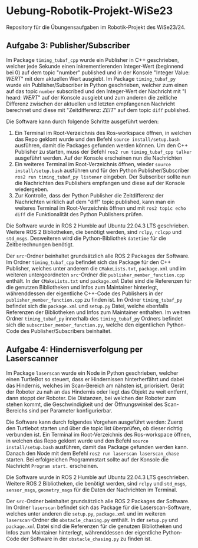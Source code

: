 # Uebung-Robotik-Projekt-WiSe23

Repository für die Übungensaufgaben im Robotik-Projekt des WiSe23/24.

## Aufgabe 3: Publisher/Subscriber

Im Package `timing_tubaf_cpp` wurde ein Publisher in C++ geschrieben, welcher jede Sekunde einen inkrementierenden Integer-Wert (beginnend bei 0) auf dem topic "number" published und in der Konsole "Integer Value: *WERT*" mit dem aktuellen Wert ausgiebt.
Im Package `timing_tubaf_py` wurde ein Publisher/Subscriber in Python geschrieben, welcher zum einen auf das topic `number` subscribed und den Integer-Wert der Nachricht mit "I heard: *WERT*" auf der Konsole ausgiebt und zum anderen die zeitliche Differenz zwischen der aktuellen und letzten empfangenen Nachricht berechnet und diese mit "Zeitdifferenz: *ZEIT*" auf dem topic `diff` published.

Die Software kann durch folgende Schritte ausgeführt werden:
1. Ein Terminal im Root-Verzeichnis des Ros-workspace öffnen, in welchen das Repo geklont wurde und den Befehl `source install/setup.bash` ausführen, damit die Packages gefunden werden können. Um den C++ Publisher zu starten, muss der Befehl `ros2 run timing_tubaf_cpp talker` ausgeführt werden. Auf der Konsole erscheinen nun die Nachrichten
2. Ein weiteres Terminal im Root-Verzeichnis öffnen, wieder `source install/setup.bash` ausführen und für den Python Publisher/Subscriber `ros2 run timing_tubaf_py listener` eingeben. Der Subscriber sollte nun die Nachrichten des Publishers empfangen und diese auf der Konsole wiedergeben.
3. Zur Kontrolle, dass der Python Publisher die Zeitdifferenz der Nachrichten wirklich auf dem "diff" topic published, kann man ein weiteres Terminal im Root-Verzeichnis öffnen und mit `ros2 topic echo diff` die Funktionalität des Python Publishers prüfen.

Die Software wurde in ROS 2 Humble auf Ubuntu 22.04.3 LTS geschrieben.
Weitere ROS 2 Bibliotheken, die benötigt werden, sind `rclpy`, `rclcpp` und `std_msgs`. Desweiteren wird die Python-Bibliothek `datetime` für die Zeitberechnungen benötigt.

Der `src`-Ordner beinhaltet grundsätzlich alle ROS 2 Packages der Software.
Im Ordner `timing_tubaf_cpp` befindet sich das Package für den C++ Publisher, welches unter anderem die `CMakeLists.txt`, `package.xml` und im weiteren untergeordneten `src`-Ordner die `publisher_member_function.cpp` enthält. In der `CMakeLists.txt` und `package.xml` Datei sind die Referenzen für die genutzen Bibliotheken und Infos zum Maintainer hinterlegt, währenddessen der eigentliche 
C++-Code des Publishers in der `publisher_member_function.cpp` zu finden ist.
Im Ordner `timing_tubaf_py` befindet sich die `package.xml` und `setup.py` Datei, welche ebenfalls Referenzen der Bibliotheken und Infos zum Maintainer enthalten. Im weitren Ordner `timing_tubaf_py` innerhalb des `timing_tubaf_py` Ordners befindet sich die `subscriber_member_function.py`, welche den eigentlichen Python-Code des Publisher/Subscribers beinhaltet.

## Aufgabe 4: Hindernisverfolgung per Laserscanner

Im Package `laserscan` wurde ein Node in Python geschrieben, welcher einen TurtleBot so steuert, dass er Hindernissen hinterherfährt und dabei das Hindernis, welches im Scan-Bereich am nähsten ist, priorisiert. Gerät der Roboter zu nah an das Hindernis oder liegt das Objekt zu weit entfernt, dann stoppt der Roboter. Die Distanzen, bei welchen der Roboter zum stehen kommt, die Geschwindigkeit und der Öffnungswinkel des Scan-Bereichs sind per Parameter konfigurierbar.

Die Software kann durch folgendes Vorgehen ausgeführt werden:
Zuerst den Turtlebot starten und über die topic list überprüfen, ob dieser richtig verbunden ist. Ein Terminal im Root-Verzeichnis des Ros-workspace öffnen, in welchen das Repo geklont wurde und den Befehl `source install/setup.bash` ausführen, damit das Package gefunden werden kann. Danach den Node mit dem Befehl `ros2 run laserscan laserscan_chase` starten. Bei erfolgreichen Programmstart sollte auf der Konsole die Nachricht `Program start.` erscheinen.

Die Software wurde in ROS 2 Humble auf Ubuntu 22.04.3 LTS geschrieben.
Weitere ROS 2 Bibliotheken, die benötigt werden, sind `rclpy` und `std_msgs`, `sensor_msgs`, `geometry_msgs` für die Daten der Nachrichten im Terminal.

Der `src`-Ordner beinhaltet grundsätzlich alle ROS 2 Packages der Software.
Im Ordner `laserscan` befindet sich das Package für die Laserscan-Software, welches unter anderen die `setup.py`, `package.xml` und im weiteren `laserscan`-Ordner die `obstacle_chasing.py` enthält. In der `setup.py` und `package.xml` Datei sind die Referenzen für die genutzen Bibliotheken und Infos zum Maintainer hinterlegt, währenddessen der eigentliche 
Python-Code der Software in der `obstacle_chasing.py` zu finden ist.